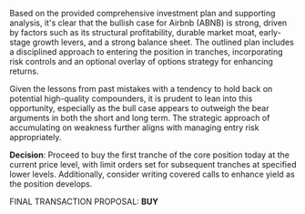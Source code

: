 Based on the provided comprehensive investment plan and supporting analysis, it's clear that the bullish case for Airbnb (ABNB) is strong, driven by factors such as its structural profitability, durable market moat, early-stage growth levers, and a strong balance sheet. The outlined plan includes a disciplined approach to entering the position in tranches, incorporating risk controls and an optional overlay of options strategy for enhancing returns.

Given the lessons from past mistakes with a tendency to hold back on potential high-quality compounders, it is prudent to lean into this opportunity, especially as the bull case appears to outweigh the bear arguments in both the short and long term. The strategic approach of accumulating on weakness further aligns with managing entry risk appropriately.

**Decision**: Proceed to buy the first tranche of the core position today at the current price level, with limit orders set for subsequent tranches at specified lower levels. Additionally, consider writing covered calls to enhance yield as the position develops.

FINAL TRANSACTION PROPOSAL: **BUY**